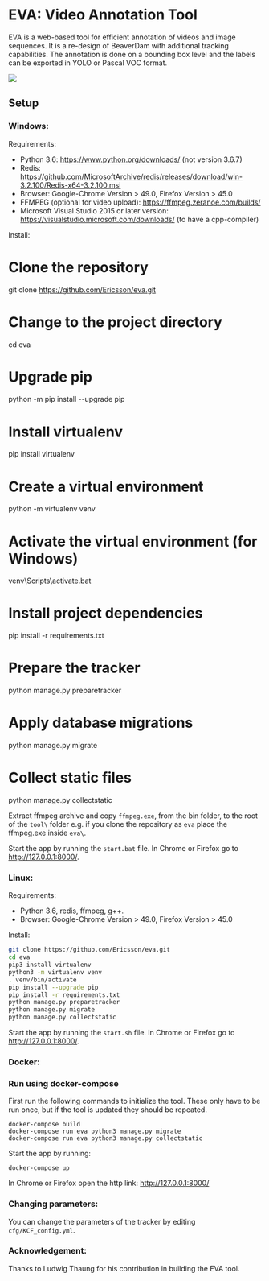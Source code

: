 EVA: Video Annotation Tool
=====================================================

EVA is a web-based tool for efficient annotation of videos and image
sequences. It is a re-design of BeaverDam with additional
tracking capabilities. The annotation is done on a bounding box level and
the labels can be exported in YOLO or Pascal VOC format.

<img src="https://github.com/Ericsson/eva/raw/master/annotator/static/img/eva.gif" style="display:block;margin-left:auto;margin-right:auto;">


## Setup
### Windows:
Requirements:
* Python 3.6: https://www.python.org/downloads/  (not version 3.6.7)
* Redis: https://github.com/MicrosoftArchive/redis/releases/download/win-3.2.100/Redis-x64-3.2.100.msi
* Browser: Google-Chrome Version > 49.0, Firefox Version > 45.0
* FFMPEG (optional for video upload): https://ffmpeg.zeranoe.com/builds/
* Microsoft Visual Studio 2015 or later version: https://visualstudio.microsoft.com/downloads/ (to have a cpp-compiler)

Install:
# Clone the repository
git clone https://github.com/Ericsson/eva.git

# Change to the project directory
cd eva

# Upgrade pip
python -m pip install --upgrade pip

# Install virtualenv
pip install virtualenv

# Create a virtual environment
python -m virtualenv venv

# Activate the virtual environment (for Windows)
venv\Scripts\activate.bat

# Install project dependencies
pip install -r requirements.txt

# Prepare the tracker
python manage.py preparetracker

# Apply database migrations
python manage.py migrate

# Collect static files
python manage.py collectstatic


Extract ffmpeg archive and copy `ffmpeg.exe`, from the bin folder, to the root
of the `tool\` folder e.g. if you clone the repository as `eva` place the ffmpeg.exe inside
`eva\`.

Start the app by running the `start.bat` file.
In Chrome or Firefox go to http://127.0.0.1:8000/.

### Linux:

Requirements:
* Python 3.6, redis, ffmpeg, g++. 
* Browser: Google-Chrome Version > 49.0, Firefox Version > 45.0

Install:
```bash
git clone https://github.com/Ericsson/eva.git
cd eva
pip3 install virtualenv
python3 -m virtualenv venv
. venv/bin/activate
pip install --upgrade pip
pip install -r requirements.txt
python manage.py preparetracker
python manage.py migrate
python manage.py collectstatic
```

Start the app by running the `start.sh` file.
In Chrome or Firefox go to http://127.0.0.1:8000/.



### Docker:

### Run using docker-compose

First run the following commands to initialize the tool. These only have to be
run once, but if the tool is updated they should be repeated.

```
docker-compose build
docker-compose run eva python3 manage.py migrate
docker-compose run eva python3 manage.py collectstatic
```

Start the app by running:

```
docker-compose up
```

In Chrome or Firefox open the http link: http://127.0.0.1:8000/

### Changing parameters:

You can change the parameters of the tracker by editing `cfg/KCF_config.yml`.

### Acknowledgement:
Thanks to Ludwig Thaung for his contribution in building the EVA tool.
